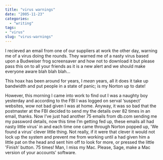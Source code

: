 ```yaml
---
title: "virus warnings"
date: "2005-11-23"
categories: 
  - "writing"
tags:
- "virus"
slug: "virus-warnings"
---
```


I recieved an email from one of our suppliers at work the other day, warning me of a virus doing the rounds. They warned me of a nasty virus based upon a Budweiser frog screensaver and how not to download it but please pass this on to all your friends as it is a new alert and we should make everyone aware blah blah blah…  

This hoax has been around for years, I _mean_ years, all it does it take up bandwidth and put people in a state of panic; is my Norton up to date!  

However, this morning I came into work to find out I was a naughty boy yesterday and according to the FBI I was logged on serval ‘suspect’ websites, wow not bad given I was at home. Anyway, it was so bad that the postmaster at the FBI decided to send my the details over 82 times in an email, thanks. Now I’ve just had another 75 emails from db.com sending me my password details, now this time I’m getting fed up, these emails all had nasty little virus’ in and each time one came through Norton popped up, 'We found a virus’ clever little thing. Not really, if it were that clever it would not lock up the system and prevent me from working until a had given him a little pat on the head and sent him off to look for more, or pressed the little 'Finish’ button. 75 times! Man, I miss my Mac. Please, Sage, make a Mac version of your accounts' software.
